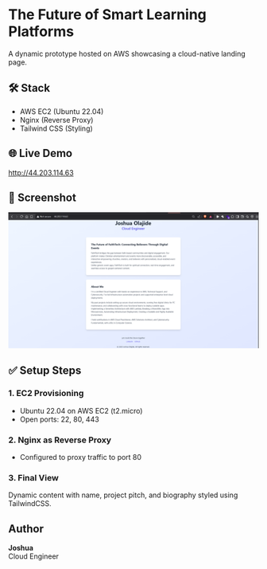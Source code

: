 # The Future of Smart Learning Platforms

A dynamic prototype hosted on AWS showcasing a cloud-native landing page.

## 🛠️ Stack
- AWS EC2 (Ubuntu 22.04)
- Nginx (Reverse Proxy)
- Tailwind CSS (Styling)

## 🌐 Live Demo
http://44.203.114.63 

## 📸 Screenshot
![Screenshot](preview.png)

## ✅ Setup Steps

### 1. EC2 Provisioning
- Ubuntu 22.04 on AWS EC2 (t2.micro)
- Open ports: 22, 80, 443

### 2. Nginx as Reverse Proxy
- Configured to proxy traffic to port 80

### 3. Final View
Dynamic content with name, project pitch, and biography styled using TailwindCSS.

## Author
**Joshua**  
Cloud Engineer  
